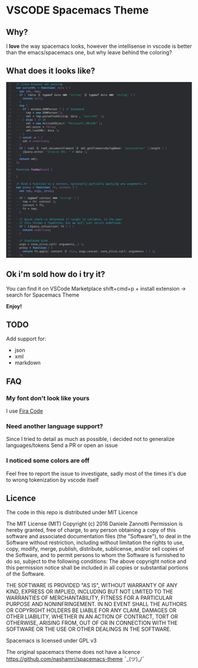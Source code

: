# VSCODE Spacemacs Theme
## Why?
I **love** the way spacemacs looks, however the intellisense in vscode is better than the emacs/spacemacs one, but why leave behind the coloring?

## What does it looks like?
![Like this](/screenshot.png?raw=true "Screenshot")

## Ok i'm sold how do i try it?
You can find it on VSCode Marketplace
shift+cmd+p + install extension -> search for Spacemacs Theme

**Enjoy!**

## TODO
Add support for:
* json
* xml
* markdown

## FAQ

### My font don't look like yours
I use [Fira Code](https://github.com/tonsky/FiraCode)

### Need another language support?
Since I tried to detail as much as possible, i decided not to generalize languages/tokens
Send a PR or open an issue

### I noticed some colors are off
Feel free to report the issue to investigate, sadly most of the times it's due to wrong tokenization by vscode itself

## Licence
The code in this repo is distributed under MIT Licence

The MIT License (MIT)
Copyright (c) 2016 Daniele Zannotti
Permission is hereby granted, free of charge, to any person obtaining a copy of this software and associated documentation files (the "Software"), to deal in the Software without restriction, including without limitation the rights to use, copy, modify, merge, publish, distribute, sublicense, and/or sell copies of the Software, and to permit persons to whom the Software is furnished to do so, subject to the following conditions:
The above copyright notice and this permission notice shall be included in all copies or substantial portions of the Software.

THE SOFTWARE IS PROVIDED "AS IS", WITHOUT WARRANTY OF ANY KIND, EXPRESS OR IMPLIED, INCLUDING BUT NOT LIMITED TO THE WARRANTIES OF MERCHANTABILITY, FITNESS FOR A PARTICULAR PURPOSE AND NONINFRINGEMENT. IN NO EVENT SHALL THE AUTHORS OR COPYRIGHT HOLDERS BE LIABLE FOR ANY CLAIM, DAMAGES OR OTHER LIABILITY, WHETHER IN AN ACTION OF CONTRACT, TORT OR OTHERWISE, ARISING FROM, OUT OF OR IN CONNECTION WITH THE SOFTWARE OR THE USE OR OTHER DEALINGS IN THE SOFTWARE.

Spacemacs is licensed under GPL v3

The original spacemacs theme does not have a licence https://github.com/nashamri/spacemacs-theme ¯\_(ツ)_/¯
